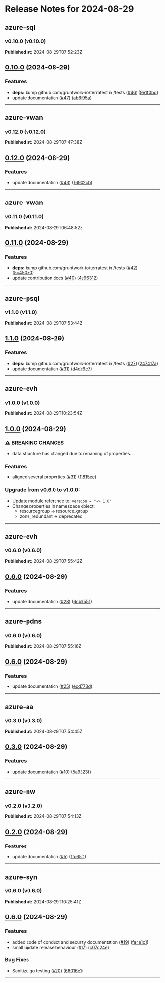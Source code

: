 # Release Notes for 2024-08-29

## azure-sql
### v0.10.0 (v0.10.0)
**Published at:** 2024-08-29T07:52:23Z

## [0.10.0](https://github.com/CloudNationHQ/terraform-azure-sql/compare/v0.9.0...v0.10.0) (2024-08-29)


### Features

* **deps:** bump github.com/gruntwork-io/terratest in /tests ([#46](https://github.com/CloudNationHQ/terraform-azure-sql/issues/46)) ([9e1f0bd](https://github.com/CloudNationHQ/terraform-azure-sql/commit/9e1f0bd790513643275951775fe439e501cc82c8))
* update documentation ([#47](https://github.com/CloudNationHQ/terraform-azure-sql/issues/47)) ([ab6f95a](https://github.com/CloudNationHQ/terraform-azure-sql/commit/ab6f95a3ca351026912bfb357da1947f4627f443))

---

## azure-vwan
### v0.12.0 (v0.12.0)
**Published at:** 2024-08-29T07:47:38Z

## [0.12.0](https://github.com/CloudNationHQ/terraform-azure-vwan/compare/v0.11.0...v0.12.0) (2024-08-29)


### Features

* update documentation ([#43](https://github.com/CloudNationHQ/terraform-azure-vwan/issues/43)) ([16932cb](https://github.com/CloudNationHQ/terraform-azure-vwan/commit/16932cb5899e723205ca5b05950f9b94976728d4))

---

## azure-vwan
### v0.11.0 (v0.11.0)
**Published at:** 2024-08-29T06:48:52Z

## [0.11.0](https://github.com/CloudNationHQ/terraform-azure-vwan/compare/v0.10.0...v0.11.0) (2024-08-29)


### Features

* **deps:** bump github.com/gruntwork-io/terratest in /tests ([#42](https://github.com/CloudNationHQ/terraform-azure-vwan/issues/42)) ([5c45050](https://github.com/CloudNationHQ/terraform-azure-vwan/commit/5c450502d04698c33117208de17f87821cc4d231))
* update contribution docs ([#40](https://github.com/CloudNationHQ/terraform-azure-vwan/issues/40)) ([4e96312](https://github.com/CloudNationHQ/terraform-azure-vwan/commit/4e96312c73dac1b354be0eaaa2ddf0057e3c0e94))

---

## azure-psql
### v1.1.0 (v1.1.0)
**Published at:** 2024-08-29T07:53:44Z

## [1.1.0](https://github.com/CloudNationHQ/terraform-azure-psql/compare/v1.0.0...v1.1.0) (2024-08-29)


### Features

* **deps:** bump github.com/gruntwork-io/terratest in /tests ([#27](https://github.com/CloudNationHQ/terraform-azure-psql/issues/27)) ([247417a](https://github.com/CloudNationHQ/terraform-azure-psql/commit/247417a24dfdf40002774f440d6373073ec98cc6))
* update documentation ([#31](https://github.com/CloudNationHQ/terraform-azure-psql/issues/31)) ([d4de9e7](https://github.com/CloudNationHQ/terraform-azure-psql/commit/d4de9e78a4b8d5b3a70c62c521ee8e63e81bbef8))

---

## azure-evh
### v1.0.0 (v1.0.0)
**Published at:** 2024-08-29T10:23:54Z

## [1.0.0](https://github.com/CloudNationHQ/terraform-azure-evh/compare/v0.6.0...v1.0.0) (2024-08-29)


### ⚠ BREAKING CHANGES

* data structure has changed due to renaming of properties.

### Features

* aligned several properties ([#31](https://github.com/CloudNationHQ/terraform-azure-evh/issues/31)) ([11815ee](https://github.com/CloudNationHQ/terraform-azure-evh/commit/11815ee793932708295f78dc5335f9bd27caa25f))

### Upgrade from v0.6.0 to v1.0.0:

- Update module reference to: `version = "~> 1.0"`
- Change properties in namespace object:
  - resourcegroup -> resource_group
  - zone_redundant -> deprecated

---

## azure-evh
### v0.6.0 (v0.6.0)
**Published at:** 2024-08-29T07:55:42Z

## [0.6.0](https://github.com/CloudNationHQ/terraform-azure-evh/compare/v0.5.0...v0.6.0) (2024-08-29)


### Features

* update documentation ([#28](https://github.com/CloudNationHQ/terraform-azure-evh/issues/28)) ([6cb9551](https://github.com/CloudNationHQ/terraform-azure-evh/commit/6cb9551cb94df34d7fa74963cc8a88e13ec2966b))

---

## azure-pdns
### v0.6.0 (v0.6.0)
**Published at:** 2024-08-29T07:55:16Z

## [0.6.0](https://github.com/CloudNationHQ/terraform-azure-pdns/compare/v0.5.0...v0.6.0) (2024-08-29)


### Features

* update documentation ([#25](https://github.com/CloudNationHQ/terraform-azure-pdns/issues/25)) ([ecd773d](https://github.com/CloudNationHQ/terraform-azure-pdns/commit/ecd773def4c508ad375f545e882a274e646c106d))

---

## azure-aa
### v0.3.0 (v0.3.0)
**Published at:** 2024-08-29T07:54:45Z

## [0.3.0](https://github.com/CloudNationHQ/terraform-azure-aa/compare/v0.2.0...v0.3.0) (2024-08-29)


### Features

* update documentation ([#10](https://github.com/CloudNationHQ/terraform-azure-aa/issues/10)) ([5a9323f](https://github.com/CloudNationHQ/terraform-azure-aa/commit/5a9323f88b2e29d5c7b1164e6c0bd5c49815126f))

---

## azure-nw
### v0.2.0 (v0.2.0)
**Published at:** 2024-08-29T07:54:13Z

## [0.2.0](https://github.com/CloudNationHQ/terraform-azure-nw/compare/v0.1.0...v0.2.0) (2024-08-29)


### Features

* update documentation ([#5](https://github.com/CloudNationHQ/terraform-azure-nw/issues/5)) ([1fc65f1](https://github.com/CloudNationHQ/terraform-azure-nw/commit/1fc65f1fe2e8c41143efe4926a5ae1a9dd95c539))

---

## azure-syn
### v0.6.0 (v0.6.0)
**Published at:** 2024-08-29T10:25:41Z

## [0.6.0](https://github.com/CloudNationHQ/terraform-azure-syn/compare/v0.5.0...v0.6.0) (2024-08-29)


### Features

* added code of conduct and security documentation ([#19](https://github.com/CloudNationHQ/terraform-azure-syn/issues/19)) ([fa4e1c1](https://github.com/CloudNationHQ/terraform-azure-syn/commit/fa4e1c168e7fe6c0c509c97e8b234520bb9e6a26))
* small update release behaviour ([#17](https://github.com/CloudNationHQ/terraform-azure-syn/issues/17)) ([c07c24e](https://github.com/CloudNationHQ/terraform-azure-syn/commit/c07c24e27bdbfb2f30932f7e979b388f0577b758))


### Bug Fixes

* Sanitize go testing ([#20](https://github.com/CloudNationHQ/terraform-azure-syn/issues/20)) ([66016e1](https://github.com/CloudNationHQ/terraform-azure-syn/commit/66016e117a31ac38d8e798ca247ec693baf863eb))

---

